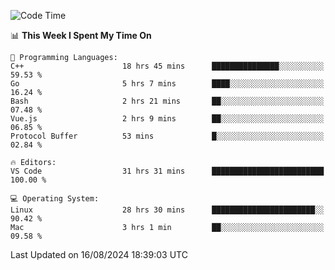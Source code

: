 
<!--START_SECTION:waka-->
![Code Time](http://img.shields.io/badge/Code%20Time-2%2C373%20hrs%2010%20mins-blue)

📊 **This Week I Spent My Time On** 

```text
💬 Programming Languages: 
C++                      18 hrs 45 mins      ███████████████░░░░░░░░░░   59.53 % 
Go                       5 hrs 7 mins        ████░░░░░░░░░░░░░░░░░░░░░   16.24 % 
Bash                     2 hrs 21 mins       ██░░░░░░░░░░░░░░░░░░░░░░░   07.48 % 
Vue.js                   2 hrs 9 mins        ██░░░░░░░░░░░░░░░░░░░░░░░   06.85 % 
Protocol Buffer          53 mins             █░░░░░░░░░░░░░░░░░░░░░░░░   02.84 % 

🔥 Editors: 
VS Code                  31 hrs 31 mins      █████████████████████████   100.00 % 

💻 Operating System: 
Linux                    28 hrs 30 mins      ███████████████████████░░   90.42 % 
Mac                      3 hrs 1 min         ██░░░░░░░░░░░░░░░░░░░░░░░   09.58 % 
```


 Last Updated on 16/08/2024 18:39:03 UTC
<!--END_SECTION:waka-->


